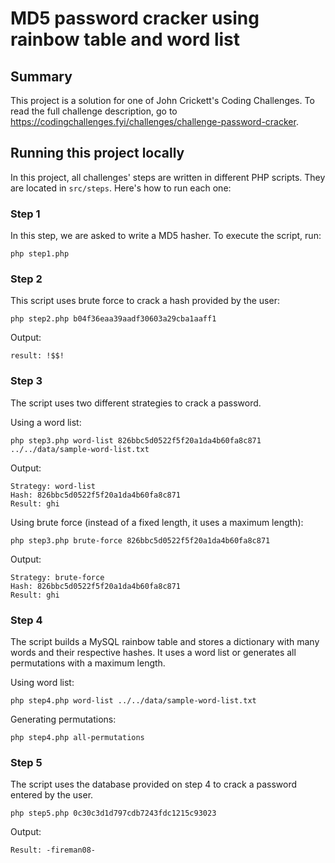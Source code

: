 # MD5 password cracker using rainbow table and word list

## Summary

This project is a solution for one of John Crickett's Coding Challenges. To read the full challenge description, go to https://codingchallenges.fyi/challenges/challenge-password-cracker.

## Running this project locally

In this project, all challenges' steps are written in different PHP scripts. They are located in `src/steps`. Here's how to run each one:

### Step 1

In this step, we are asked to write a MD5 hasher. To execute the script, run:

```
php step1.php
```

### Step 2

This script uses brute force to crack a hash provided by the user:

```
php step2.php b04f36eaa39aadf30603a29cba1aaff1
```

Output:

```
result: !$$!
```

### Step 3

The script uses two different strategies to crack a password.

Using a word list:

```
php step3.php word-list 826bbc5d0522f5f20a1da4b60fa8c871 ../../data/sample-word-list.txt
```

Output:

```
Strategy: word-list
Hash: 826bbc5d0522f5f20a1da4b60fa8c871
Result: ghi
```

Using brute force (instead of a fixed length, it uses a maximum length):

```
php step3.php brute-force 826bbc5d0522f5f20a1da4b60fa8c871
```

Output:

```
Strategy: brute-force
Hash: 826bbc5d0522f5f20a1da4b60fa8c871
Result: ghi
```


### Step 4

The script builds a MySQL rainbow table and stores a dictionary with many words and their respective hashes. It uses a word list or generates all permutations with a maximum length.

Using word list:

```
php step4.php word-list ../../data/sample-word-list.txt
```

Generating permutations:

```
php step4.php all-permutations
```


### Step 5

The script uses the database provided on step 4 to crack a password entered by the user.

```
php step5.php 0c30c3d1d797cdb7243fdc1215c93023
```

Output:

```
Result: -fireman08-
```
